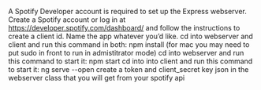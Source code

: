 A Spotify Developer account is required to set up the Express webserver. Create a Spotify account or log in at https://developer.spotify.com/dashboard/ and follow the instructions to create a client id. Name the app whatever you’d like.
cd into webserver and client and run this command in both: npm install (for mac you may need to put sudo in front to run in admistitrator mode)
cd into webserver and run this command to start it: npm start
cd into into client and run this command to start it: ng serve --open
create a token and client_secret key json in the webserver class that you will get from your spotify api
